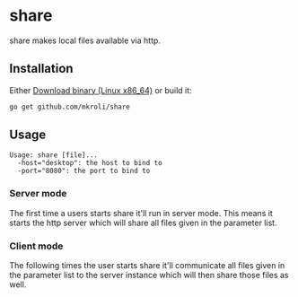 share
=====

share makes local files available via http.

## Installation

Either [Download binary (Linux x86_64)](https://github.com/mkroli/share/releases/download/0.1/share)
or build it:
```sh
go get github.com/mkroli/share
```

## Usage
```
Usage: share [file]...
  -host="desktop": the host to bind to
  -port="8080": the port to bind to
```

### Server mode
The first time a users starts share it'll run in server mode.
This means it starts the http server which will share all files given in the parameter list.


### Client mode
The following times the user starts share it'll communicate all files given in the parameter list to the server instance which will then share those files as well.
